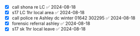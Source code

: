 - [x] call shona re LC ✅ 2024-08-18
- [x] s17 LC 1hr local area ✅ 2024-08-18
- [x] call police re Ashley dc winter 01642 302295 ✅ 2024-08-18
- [x] forensic referral ashley ✅ 2024-08-18
- [x] s17 sk 1hr local leave ✅ 2024-08-18
